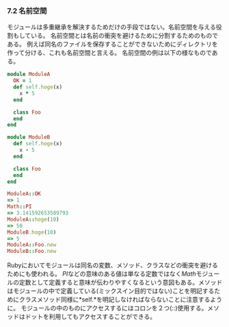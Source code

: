 ### 7.2 名前空間

モジュールは多重継承を解決するためだけの手段ではない。名前空間を与える役割もしている。
名前空間とは名前の衝突を避けるために分割するためのものである。
例えば同名のファイルを保存することができないためにディレクトリを作って分ける、これも名前空間と言える。
名前空間の例は以下の様なものである。

```ruby
module ModuleA
  OK = 1
  def self.hoge(x)
    x * 5
  end

  class Foo
  end
end

module ModuleB
  def self.hoge(x)
    x - 5
  end

  class Foo
  end
end

ModuleA::OK
=> 1
Math::PI
=> 3.141592653589793
ModuleA::hoge(10)
=> 50
ModuleB.hoge(10)
=> 5
ModuleA::Foo.new
ModuleB::Foo.new
```

Rubyにおいてモジュールは同名の変数、メソッド、クラスなどの衝突を避けるためにも使われる。
*PI*などの意味のある値は単なる定数ではなく*Math*モジュールの定数として定義すると意味が伝わりやすくなるという意図もある。メソッドはモジュールの中で定義している(ミックスイン目的ではない)ことを明記するためにクラスメソッド同様に*self.*を明記しなければならないことに注意するように。
モジュールの中のものにアクセスするにはコロンを２つ(::)使用する。メソッドはドットを利用してもアクセスすることができる。
